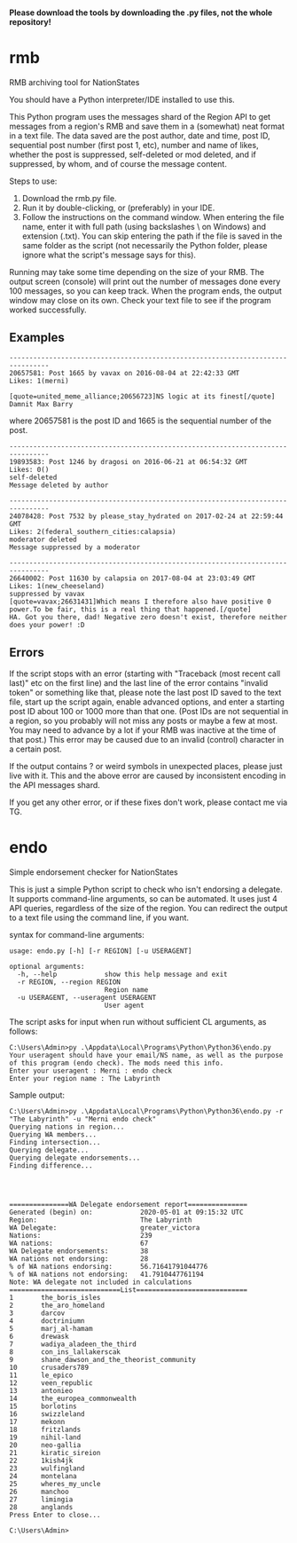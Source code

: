 #### Please download the tools by downloading the .py files, not the whole repository!

# rmb
RMB archiving tool for NationStates

You should have a Python interpreter/IDE installed to use this.

This Python program uses the messages shard of the Region API to get messages from a region's RMB and save them in a (somewhat) neat format in a text file. The data saved are the post author, date and time, post ID, sequential post number (first post 1, etc), number and name of likes, whether the post is suppressed, self-deleted or mod deleted, and if suppressed, by whom, and of course the message content.

Steps to use:
1. Download the rmb.py file.
2. Run it by double-clicking, or (preferably) in your IDE.
3. Follow the instructions on the command window. When entering the file name, enter it with full path (using backslashes \ on Windows) and extension (.txt). You can skip entering the path if the file is saved in the same folder as the script (not necessarily the Python folder, please ignore what the script's message says for this).

Running may take some time depending on the size of your RMB. The output screen (console) will print out the number of messages done every 100 messages, so you can keep track. When the program ends, the output window may close on its own. Check your text file to see if the program worked successfully.

## Examples
```
--------------------------------------------------------------------------------
20657581: Post 1665 by vavax on 2016-08-04 at 22:42:33 GMT
Likes: 1(merni)

[quote=united_meme_alliance;20656723]NS logic at its finest[/quote]
Damnit Max Barry
```
where 20657581 is the post ID and 1665 is the sequential number of the post.
```
--------------------------------------------------------------------------------
19893583: Post 1246 by dragosi on 2016-06-21 at 06:54:32 GMT
Likes: 0()
self-deleted
Message deleted by author
```
```
--------------------------------------------------------------------------------
24078428: Post 7532 by please_stay_hydrated on 2017-02-24 at 22:59:44 GMT
Likes: 2(federal_southern_cities:calapsia)
moderator deleted
Message suppressed by a moderator
```
```
--------------------------------------------------------------------------------
26640002: Post 11630 by calapsia on 2017-08-04 at 23:03:49 GMT
Likes: 1(new_cheeseland)
suppressed by vavax
[quote=vavax;26631431]Which means I therefore also have positive 0 power.To be fair, this is a real thing that happened.[/quote]
HA. Got you there, dad! Negative zero doesn't exist, therefore neither does your power! :D
```

## Errors
If the script stops with an error (starting with "Traceback (most recent call last)" etc on the first line) and the last line of the error contains "invalid token" or something like that, please note the last post ID saved to the text file, start up the script again, enable advanced options, and enter a starting post ID about 100 or 1000 more than that one. (Post IDs are not sequential in a region, so you probably will not miss any posts or maybe a few at most. You may need to advance by a lot if your RMB was inactive at the time of that post.) This error may be caused due to an invalid (control) character in a certain post.

If the output contains ? or weird symbols in unexpected places, please just live with it. This and the above error are caused by inconsistent encoding in the API messages shard.

If you get any other error, or if these fixes don't work, please contact me via TG.


# endo
Simple endorsement checker for NationStates

This is just a simple Python script to check who isn't endorsing a delegate. It supports command-line arguments, so can be automated. It uses just 4 API queries, regardless of the size of the region. You can redirect the output to a text file using the command line, if you want.

syntax for command-line arguments:

    usage: endo.py [-h] [-r REGION] [-u USERAGENT]
    
    optional arguments:
      -h, --help            show this help message and exit
      -r REGION, --region REGION
                            Region name
      -u USERAGENT, --useragent USERAGENT
                            User agent

The script asks for input when run without sufficient CL arguments, as follows:
```
C:\Users\Admin>py .\Appdata\Local\Programs\Python\Python36\endo.py
Your useragent should have your email/NS name, as well as the purpose of this program (endo check). The mods need this info.
Enter your useragent : Merni : endo check
Enter your region name : The Labyrinth
```
Sample output:
```
C:\Users\Admin>py .\Appdata\Local\Programs\Python\Python36\endo.py -r "The Labyrinth" -u "Merni endo check"
Querying nations in region...
Querying WA members...
Finding intersection...
Querying delegate...
Querying delegate endorsements...
Finding difference...




===============WA Delegate endorsement report===============
Generated (begin) on:            2020-05-01 at 09:15:32 UTC
Region:                          The Labyrinth
WA Delegate:                     greater_victora
Nations:                         239
WA nations:                      67
WA Delegate endorsements:        38
WA nations not endorsing:        28
% of WA nations endorsing:       56.71641791044776
% of WA nations not endorsing:   41.7910447761194
Note: WA delegate not included in calculations
============================List============================
1       the_boris_isles
2       the_aro_homeland
3       darcov
4       doctriniumn
5       marj_al-hamam
6       drewask
7       wadiya_aladeen_the_third
8       con_ins_lallakerscak
9       shane_dawson_and_the_theorist_community
10      crusaders789
11      le_epico
12      veen_republic
13      antonieo
14      the_europea_commonwealth
15      borlotins
16      swizzleland
17      mekonn
18      fritzlands
19      nihil-land
20      neo-gallia
21      kiratic_sireion
22      1kish4jk
23      wulfingland
24      montelana
25      wheres_my_uncle
26      manchoo
27      limingia
28      anglands
Press Enter to close...

C:\Users\Admin>
```
